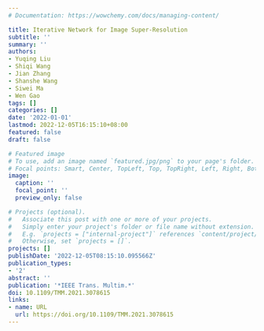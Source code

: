 ```yaml
---
# Documentation: https://wowchemy.com/docs/managing-content/

title: Iterative Network for Image Super-Resolution
subtitle: ''
summary: ''
authors:
- Yuqing Liu
- Shiqi Wang
- Jian Zhang
- Shanshe Wang
- Siwei Ma
- Wen Gao
tags: []
categories: []
date: '2022-01-01'
lastmod: 2022-12-05T16:15:10+08:00
featured: false
draft: false

# Featured image
# To use, add an image named `featured.jpg/png` to your page's folder.
# Focal points: Smart, Center, TopLeft, Top, TopRight, Left, Right, BottomLeft, Bottom, BottomRight.
image:
  caption: ''
  focal_point: ''
  preview_only: false

# Projects (optional).
#   Associate this post with one or more of your projects.
#   Simply enter your project's folder or file name without extension.
#   E.g. `projects = ["internal-project"]` references `content/project/deep-learning/index.md`.
#   Otherwise, set `projects = []`.
projects: []
publishDate: '2022-12-05T08:15:10.095566Z'
publication_types:
- '2'
abstract: ''
publication: '*IEEE Trans. Multim.*'
doi: 10.1109/TMM.2021.3078615
links:
- name: URL
  url: https://doi.org/10.1109/TMM.2021.3078615
---
```

